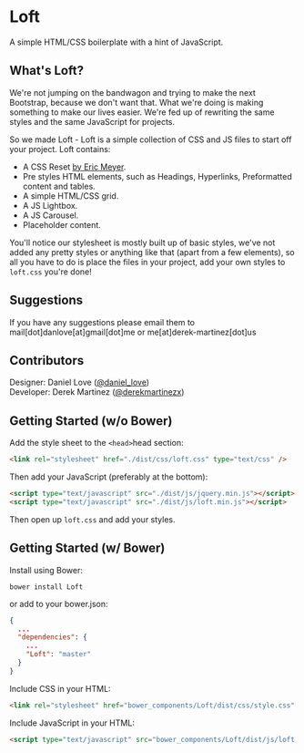 # Loft

A simple HTML/CSS boilerplate with a hint of JavaScript.

## What's Loft?

We're not jumping on the bandwagon and trying to make the next Bootstrap, because we don't want that. What we're doing is making something to make our lives easier. We're fed up of rewriting the same styles and the same JavaScript for projects.

So we made Loft - Loft is a simple collection of CSS and JS files to start off your project. Loft contains:

- A CSS Reset [by Eric Meyer](https://meyerweb.com/eric/tools/css/reset/index.html).
- Pre styles HTML elements, such as Headings, Hyperlinks, Preformatted content and tables.
- A simple HTML/CSS grid.
- A JS Lightbox.
- A JS Carousel.
- Placeholder content.

You'll notice our stylesheet is mostly built up of basic styles, we've not added any pretty styles or anything like that (apart from a few elements), so all you have to do is place the files in your project, add your own styles to `loft.css` you're done!

## Suggestions

If you have any suggestions please email them to mail[dot]danlove[at]gmail[dot]me or me[at]derek-martinez[dot]us

## Contributors

Designer: Daniel Love ([@daniel_love](http://twitter.com/daniel_love))  
Developer: Derek Martinez ([@derekmartinezx](http://twitter.com/derekmartinezx))

## Getting Started (w/o Bower)

Add the style sheet to the `<head>`head section:
```HTML
<link rel="stylesheet" href="./dist/css/loft.css" type="text/css" />
```
Then add your JavaScript (preferably at the bottom):
```HTML
<script type="text/javascript" src="./dist/js/jquery.min.js"></script>
<script type="text/javascript" src="./dist/js/loft.min.js"></script>
```
Then open up `loft.css` and add your styles.

## Getting Started (w/ Bower)

Install using Bower:
```
bower install Loft
```
or add to your bower.json:
```JSON
{
  ...
  "dependencies": {
    ...
    "Loft": "master"
  }
}
```
Include CSS in your HTML:
```HTML
<link rel="stylesheet" href="bower_components/Loft/dist/css/style.css" type="text/css" />
```
Include JavaScript in your HTML:
```HTML
<script type="text/javascript" src="bower_components/Loft/dist/js/loft.min.js"></script>
```
